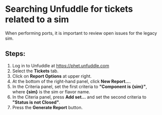# Searching Unfuddle for tickets related to a sim

When performing ports, it is important to review open issues for the legacy sim.

## Steps:

1. Log in to Unfuddle at https://phet.unfuddle.com
2. Select the **Tickets** tab.
3. Click on  **Report Options** at upper right.
4. At the bottom of the right-hand panel, click **New Report...**.
5. In the Criteria panel, set the first criteria to **"Component is {sim}"**, where **{sim}** is the sim or flavor name.
6. In the Citeria panel, press **Add set...** and set the second criteria to **"Status is not Closed"**.
7. Press the **Generate Report** button.
